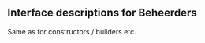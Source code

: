 Interface descriptions for Beheerders
-------------------------------------

Same as for constructors / builders etc.


